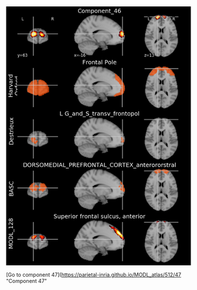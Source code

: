 


![46](preliminary/46.jpg "Component 46")

[Go to component 47](https://parietal-inria.github.io/MODL_atlas/512/47 "Component 47"